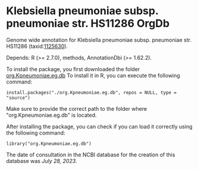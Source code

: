 # Klebsiella pneumoniae subsp. pneumoniae str. HS11286 OrgDb

Genome wide annotation for Klebsiella pneumoniae subsp. pneumoniae str. HS11286 (taxid:[1125630](https://www.ncbi.nlm.nih.gov/Taxonomy/Browser/wwwtax.cgi?id=1125630)).

Depends: R (>= 2.7.0), methods, AnnotationDbi (>= 1.62.2).

To install the package, you first downloaded the folder [org.Kpneumoniae.eg.db](org.Kpneumoniae.eg.db) To install it in R, you can execute the following command:

  ```install.packages("./org.Kpneumoniae.eg.db", repos = NULL, type = "source")```

Make sure to provide the correct path to the folder where "org.Kpneumoniae.eg.db" is located.

After installing the package, you can check if you can load it correctly using the following command:

  ```library("org.Kpneumoniae.eg.db")```

The date of consultation in the NCBI database for the creation of this database was *July 28, 2023*.
  
